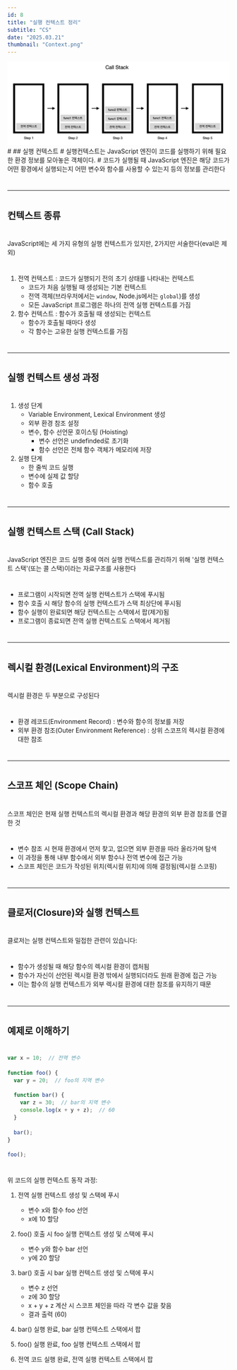 ```yaml
---
id: 8
title: "실행 컨텍스트 정리"
subtitle: "CS"
date: "2025.03.21"
thumbnail: "Context.png"
---
```

<img src="../../static/image/Context.png" width="600">
#
## 실행 컨텍스트
#
실행컨텍스트는 JavaScript 엔진이 코드를 실행하기 위해 필요한 환경 정보를 모아놓은 객체이다.
#
코드가 실행될 때 JavaScript 엔진은  해당 코드가 어떤 황경에서 
실행되는지 어떤 변수와 함수를 사용할 수 있는지 등의 정보를 관리한다

#

---

#

## 컨텍스트 종류
#
JavaScript에는 세 가지 유형의 실행 컨텍스트가 있지만, 2가지만 서술한다(eval은 제외)
#
1.  전역 컨텍스트 : 코드가 실행되기 전의 초기 상태를 나타내는 컨텍스트
    - 코드가 처음 실행될 때 생성되는 기본 컨텍스트
    - 전역 객체(브라우저에서는 `window`, Node.js에서는 `global`)를 생성
    - 모든 JavaScript 프로그램은 하나의 전역 실행 컨텍스트를 가짐
2. 함수 컨텍스트 : 함수가 호출될 때 생성되는 컨텍스트
    - 함수가 호출될 때마다 생성
    - 각 함수는 고유한 실행 컨텍스트를 가짐
#
---
#
## 실행 컨텍스트 생성 과정
#
1. 생성 단계
    - Variable Environment, Lexical Environment 생성
    - 외부 환경 참조 설정
    - 변수, 함수 선언문 호이스팅 (Hoisting)
        - 변수 선언은 undefinded로 초기화
        - 함수 선언은 전체 함수 객체가 메모리에 저장
2. 실행 단계
    - 한 줄씩 코드 실행
    - 변수에 실제 값 할당
    - 함수 호출
#
---
#
## 실행 컨텍스트 스택 (Call Stack)
#
JavaScript 엔진은 코드 실행 중에 여러 실행 컨텍스트를 관리하기 위해 '실행 컨텍스트 스택'(또는 콜 스택)이라는 자료구조를 사용한다
#
- 프로그램이 시작되면 전역 실행 컨텍스트가 스택에 푸시됨
- 함수 호출 시 해당 함수의 실행 컨텍스트가 스택 최상단에 푸시됨
- 함수 실행이 완료되면 해당 컨텍스트는 스택에서 팝(제거)됨
- 프로그램이 종료되면 전역 실행 컨텍스트도 스택에서 제거됨
#
---
#
## 렉시컬 환경(Lexical Environment)의 구조
#
렉시컬 환경은 두 부분으로 구성된다
#
- 환경 레코드(Environment Record) : 변수와 함수의 정보를 저장
- 외부 환경 참조(Outer Environment Reference) : 상위 스코프의 렉시컬 환경에 대한 참조
#
---
#
## 스코프 체인 (Scope Chain)
#
스코프 체인은 현재 실행 컨텍스트의 렉시컬 환경과 해당 환경의 외부 환경 참조를 연결한 것
#
- 변수 참조 시 현재 환경에서 먼저 찾고, 없으면 외부 환경을 따라 올라가며 탐색
- 이 과정을 통해 내부 함수에서 외부 함수나 전역 변수에 접근 가능
- 스코프 체인은 코드가 작성된 위치(렉시컬 위치)에 의해 결정됨(렉시컬 스코핑)

#
---
#
## 클로저(Closure)와 실행 컨텍스트
#
클로저는 실행 컨텍스트와 밀접한 관련이 있습니다:
#
- 함수가 생성될 때 해당 함수의 렉시컬 환경이 캡처됨
- 함수가 자신이 선언된 렉시컬 환경 밖에서 실행되더라도 원래 환경에 접근 가능
- 이는 함수의 실행 컨텍스트가 외부 렉시컬 환경에 대한 참조를 유지하기 때문
#
---
#
## 예제로 이해하기
#
```js
var x = 10;  // 전역 변수

function foo() {
  var y = 20;  // foo의 지역 변수
  
  function bar() {
    var z = 30;  // bar의 지역 변수
    console.log(x + y + z);  // 60
  }
  
  bar();
}

foo();
```
#
위 코드의 실행 컨텍스트 동작 과정:

1. 전역 실행 컨텍스트 생성 및 스택에 푸시

    - 변수 x와 함수 foo 선언
    - x에 10 할당


2. foo() 호출 시 foo 실행 컨텍스트 생성 및 스택에 푸시

    - 변수 y와 함수 bar 선언
    - y에 20 할당


3. bar() 호출 시 bar 실행 컨텍스트 생성 및 스택에 푸시

    - 변수 z 선언
    - z에 30 할당
    - x + y + z 계산 시 스코프 체인을 따라 각 변수 값을 찾음
    - 결과 출력 (60)


4. bar() 실행 완료, bar 실행 컨텍스트 스택에서 팝
5. foo() 실행 완료, foo 실행 컨텍스트 스택에서 팝
6. 전역 코드 실행 완료, 전역 실행 컨텍스트 스택에서 팝

